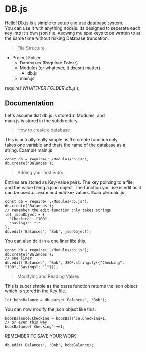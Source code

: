 # DB.js

  Hello! Db.js is a simple to setup and use database system.<br>
You can use it with anything nodejs. Its designed to seperate each<br>
key into it's own json file. Allowing multiple keys to be written to at<br>
the same time without risking Database truncation.

>File Structure

* Project Folder
  - Databases (Required Folder)
  - Modules (or whatever, it doesnt matter)
    - db.js
  - main.js
  
require('*WHATEVER FOLDER\db.js*');
  
## Documentation

  Let's assume that db.js is stored in Modules, and <br>
main.js is stored in the subdirectory.

>How to create a database

This is actually really simple as the create function only<br>
takes one variable and thats the name of the database as a <br>
string.
Example
main.js
```
const db = require('./Modules/db.js');
db.create('Balances');
```
>Adding your first entry.

Entries are stored as Key-Value pairs. The key pointing to a file,<br>
and the value being a json object. The function you use is edit as it<br>
can be usedto create and edit key values.
Example
main.js
```
const db = require('./Modules/db.js');
db.create('Balances');
// remember the edit function only takes strings
let jsonObject = {
  "Checking": "100",
  "Savings": "1"
};
db.edit('Balances', 'Bob', jsonObject);
```
You can also do it in a one liner like this.
```
const db = require('./Modules/db.js');
db.create('Balances');
// one liner
db.edit('Balances', 'Bob', JSON.stringify({"Checking": "100","Savings": "1"}));
```
>Modifying and Reading Values

This is super simple as the parse function returns the json object<br>
which is stored in the Key file.
```
let bobsBalance = db.parse('Balances', 'Bob');
```
You can now modify the json object like this.
```
bobsBalance.Checking = bobsBalance.Checking+1;
// or even this way
bobsBalance['Checking']+=1;
```
REMEMBER TO SAVE YOUR WORK
```
db.edit('Balances', 'Bob', bobsBalance);
```

